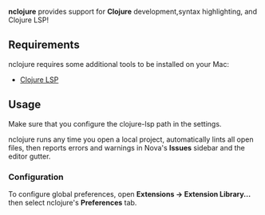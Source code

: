**nclojure** provides support for **Clojure** development,syntax highlighting, and Clojure LSP!

## Requirements

nclojure requires some additional tools to be installed on your Mac:

- [Clojure LSP](https://clojure-lsp.io)

## Usage

Make sure that you configure the clojure-lsp path in the settings.

nclojure runs any time you open a local project, automatically lints all open files, then reports errors and warnings in Nova's **Issues** sidebar and the editor gutter.

### Configuration

To configure global preferences, open **Extensions → Extension Library...** then select nclojure's **Preferences** tab.


